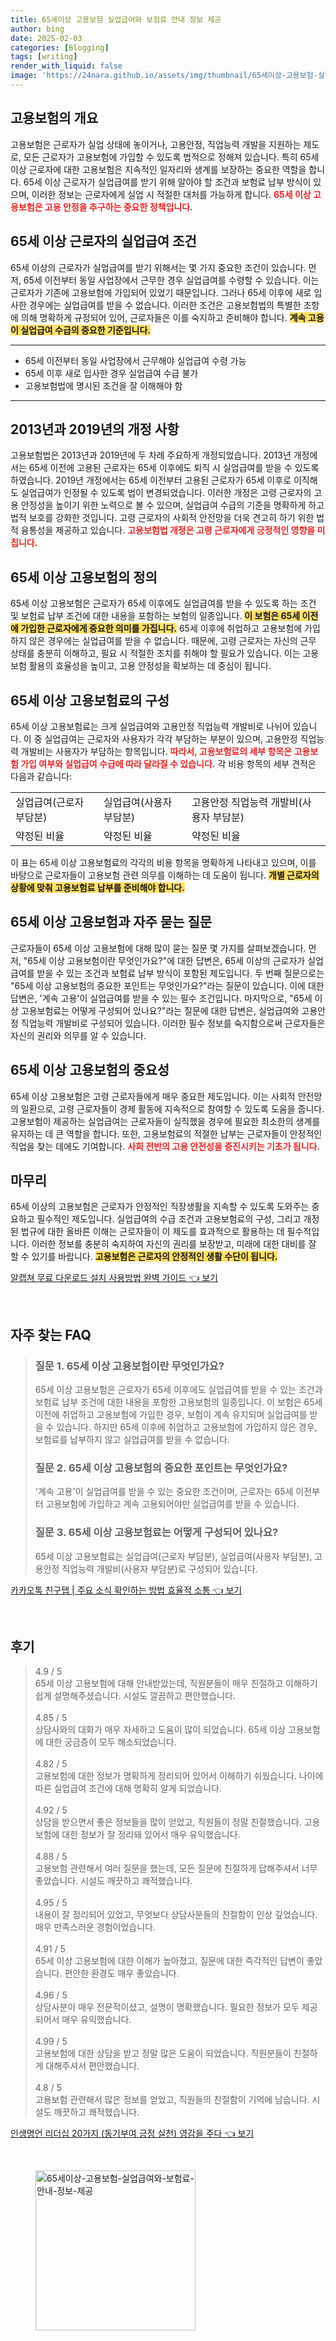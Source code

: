 ```yaml
---
title: 65세이상 고용보험 실업급여와 보험료 안내 정보 제공
author: bing
date: 2025-02-03
categories: [Blogging]
tags: [writing]
render_with_liquid: false
image: 'https://24nara.github.io/assets/img/thumbnail/65세이상-고용보험-실업급여와-보험료-안내-정보-제공.webp'
---
```



<h2 id='고용보험의 개요'>고용보험의 개요</h2>

<p>고용보험은 근로자가 실업 상태에 놓이거나, 고용안정, 직업능력 개발을 지원하는 제도로, 모든 근로자가 고용보험에 가입할 수 있도록 법적으로 정해져 있습니다. 특히 65세 이상 근로자에 대한 고용보험은 지속적인 일자리와 생계를 보장하는 중요한 역할을 합니다. 65세 이상 근로자가 실업급여를 받기 위해 알아야 할 조건과 보험료 납부 방식이 있으며, 이러한 정보는 근로자에게 실업 시 적절한 대처를 가능하게 합니다. <b><span style="color: #ee2323;">65세 이상 고용보험은 고용 안정을 추구하는 중요한 정책입니다.</span></b></p>

<h2 id='65세 이상 근로자의 실업급여 조건'>65세 이상 근로자의 실업급여 조건</h2>

<p>65세 이상의 근로자가 실업급여를 받기 위해서는 몇 가지 중요한 조건이 있습니다. 먼저, 65세 이전부터 동일 사업장에서 근무한 경우 실업급여를 수령할 수 있습니다. 이는 근로자가 기존에 고용보험에 가입되어 있었기 때문입니다. 그러나 65세 이후에 새로 입사한 경우에는 실업급여를 받을 수 없습니다. 이러한 조건은 고용보험법의 특별한 조항에 의해 명확하게 규정되어 있어, 근로자들은 이를 숙지하고 준비해야 합니다. <b><span style="background-color: #ffe066;">계속 고용이 실업급여 수급의 중요한 기준입니다.</span></b> </p>

<hr />

<ul>
    <li>65세 이전부터 동일 사업장에서 근무해야 실업급여 수령 가능</li>
    <li>65세 이후 새로 입사한 경우 실업급여 수급 불가</li>
    <li>고용보험법에 명시된 조건을 잘 이해해야 함</li>
</ul>

<hr />

<h2 id='2013년과 2019년의 개정 사항'>2013년과 2019년의 개정 사항</h2>

<p>고용보험법은 2013년과 2019년에 두 차례 주요하게 개정되었습니다. 2013년 개정에서는 65세 이전에 고용된 근로자는 65세 이후에도 퇴직 시 실업급여를 받을 수 있도록 하였습니다. 2019년 개정에서는 65세 이전부터 고용된 근로자가 65세 이후로 이직해도 실업급여가 인정될 수 있도록 법이 변경되었습니다. 이러한 개정은 고령 근로자의 고용 안정성을 높이기 위한 노력으로 볼 수 있으며, 실업급여 수급의 기준을 명확하게 하고 법적 보호를 강화한 것입니다. 고령 근로자의 사회적 안전망을 더욱 견고히 하기 위한 법적 융통성을 제공하고 있습니다. <b><span style="color: #ee2323;">고용보험법 개정은 고령 근로자에게 긍정적인 영향을 미칩니다.</span></b></p>

<h2 id='65세 이상 고용보험의 정의'>65세 이상 고용보험의 정의</h2>

<p>65세 이상 고용보험은 근로자가 65세 이후에도 실업급여를 받을 수 있도록 하는 조건 및 보험료 납부 조건에 대한 내용을 포함하는 보험의 일종입니다. <b><span style="background-color: #ffe066;">이 보험은 65세 이전에 가입한 근로자에게 중요한 의미를 가집니다.</span></b> 65세 이후에 취업하고 고용보험에 가입하지 않은 경우에는 실업급여를 받을 수 없습니다. 때문에, 고령 근로자는 자신의 근무 상태를 충분히 이해하고, 필요 시 적절한 조치를 취해야 할 필요가 있습니다. 이는 고용보험 활용의 효율성을 높이고, 고용 안정성을 확보하는 데 중심이 됩니다.</p>

<h2 id='65세 이상 고용보험료의 구성'>65세 이상 고용보험료의 구성</h2>

<p>65세 이상 고용보험료는 크게 실업급여와 고용안정 직업능력 개발비로 나뉘어 있습니다. 이 중 실업급여는 근로자와 사용자가 각각 부담하는 부분이 있으며, 고용안정 직업능력 개발비는 사용자가 부담하는 항목입니다. <b><span style="color: #ee2323;">따라서, 고용보험료의 세부 항목은 고용보험 가입 여부와 실업급여 수급에 따라 달라질 수 있습니다.</span></b> 각 비용 항목의 세부 견적은 다음과 같습니다:</p>

<table>
    <tr>
        <td>실업급여(근로자 부담분)</td>
        <td>실업급여(사용자 부담분)</td>
        <td>고용안정 직업능력 개발비(사용자 부담분)</td>
    </tr>
    <tr>
        <td>약정된 비율</td>
        <td>약정된 비율</td>
        <td>약정된 비율</td>
    </tr>
</table>

<p>이 표는 65세 이상 고용보험료의 각각의 비용 항목을 명확하게 나타내고 있으며, 이를 바탕으로 근로자들이 고용보험 관련 의무를 이해하는 데 도움이 됩니다. <b><span style="background-color: #ffe066;">개별 근로자의 상황에 맞춰 고용보험료 납부를 준비해야 합니다.</span></b></p>

<h2 id='65세 이상 고용보험과 자주 묻는 질문'>65세 이상 고용보험과 자주 묻는 질문</h2>

<p>근로자들이 65세 이상 고용보험에 대해 많이 묻는 질문 몇 가지를 살펴보겠습니다. 먼저, "65세 이상 고용보험이란 무엇인가요?"에 대한 답변은, 65세 이상의 근로자가 실업급여를 받을 수 있는 조건과 보험료 납부 방식이 포함된 제도입니다. 두 번째 질문으로는 "65세 이상 고용보험의 중요한 포인트는 무엇인가요?"라는 질문이 있습니다. 이에 대한 답변은, '계속 고용'이 실업급여를 받을 수 있는 필수 조건입니다. 마지막으로, "65세 이상 고용보험료는 어떻게 구성되어 있나요?"라는 질문에 대한 답변은, 실업급여와 고용안정 직업능력 개발비로 구성되어 있습니다. 이러한 필수 정보를 숙지함으로써 근로자들은 자신의 권리와 의무를 알 수 있습니다.</p>

<h2 id='65세 이상 고용보험의 중요성'>65세 이상 고용보험의 중요성</h2>

<p>65세 이상 고용보험은 고령 근로자들에게 매우 중요한 제도입니다. 이는 사회적 안전망의 일환으로, 고령 근로자들이 경제 활동에 지속적으로 참여할 수 있도록 도움을 줍니다. 고용보험이 제공하는 실업급여는 근로자들이 실직했을 경우에 필요한 최소한의 생계를 유지하는 데 큰 역할을 합니다. 또한, 고용보험료의 적절한 납부는 근로자들이 안정적인 직업을 찾는 데에도 기여합니다. <b><span style="color: #ee2323;">사회 전반의 고용 안전성을 증진시키는 기초가 됩니다.</span></b></p>

<h2 id='마무리'>마무리</h2>

<p>65세 이상의 고용보험은 근로자가 안정적인 직장생활을 지속할 수 있도록 도와주는 중요하고 필수적인 제도입니다. 실업급여의 수급 조건과 고용보험료의 구성, 그리고 개정된 법규에 대한 올바른 이해는 근로자들이 이 제도를 효과적으로 활용하는 데 필수적입니다. 이러한 정보를 충분히 숙지하여 자신의 권리를 보장받고, 미래에 대한 대비를 잘 할 수 있기를 바랍니다. <b><span style="background-color: #ffe066;">고용보험은 근로자의 안정적인 생활 수단이 됩니다.</span></b></p>


<p><a class="click-button" title="알캡쳐 무료 다운로드 설치 사용방법 완벽 가이드" href="https://24nara.github.io/posts/%EC%95%8C%EC%BA%A1%EC%B3%90-%EB%AC%B4%EB%A3%8C-%EB%8B%A4%EC%9A%B4%EB%A1%9C%EB%93%9C-%EC%84%A4%EC%B9%98-%EC%82%AC%EC%9A%A9%EB%B0%A9%EB%B2%95-%EC%99%84%EB%B2%BD-%EA%B0%80%EC%9D%B4%EB%93%9C/" rel="dofollow">알캡쳐 무료 다운로드 설치 사용방법 완벽 가이드 👈 보기</a></p><br>
<h2 id='자주_찾는_FAQ'>자주 찾는 FAQ</h2>
<div itemscope="" itemtype="https://schema.org/FAQPage"> 
<blockquote> 
<div itemscope="" itemprop="mainEntity" itemtype="https://schema.org/Question"> 
<h3 itemprop="name">질문 1. 65세 이상 고용보험이란 무엇인가요?</h3> 
<div itemscope="" itemprop="acceptedAnswer" itemtype="https://schema.org/Answer"> 
<span itemprop="text"> 
<p>65세 이상 고용보험은 근로자가 65세 이후에도 실업급여를 받을 수 있는 조건과 보험료 납부 조건에 대한 내용을 포함한 고용보험의 일종입니다. 이 보험은 65세 이전에 취업하고 고용보험에 가입한 경우, 보험이 계속 유지되며 실업급여를 받을 수 있습니다. 하지만 65세 이후에 취업하고 고용보험에 가입하지 않은 경우, 보험료를 납부하지 않고 실업급여를 받을 수 없습니다.</p> 
</span> 
</div> 
</div> 

<div itemscope="" itemprop="mainEntity" itemtype="https://schema.org/Question"> 
<h3 itemprop="name">질문 2. 65세 이상 고용보험의 중요한 포인트는 무엇인가요?</h3> 
<div itemscope="" itemprop="acceptedAnswer" itemtype="https://schema.org/Answer"> 
<span itemprop="text"> 
<p>'계속 고용'이 실업급여를 받을 수 있는 중요한 조건이며, 근로자는 65세 이전부터 고용보험에 가입하고 계속 고용되어야만 실업급여를 받을 수 있습니다.</p> 
</span> 
</div> 
</div> 

<div itemscope="" itemprop="mainEntity" itemtype="https://schema.org/Question"> 
<h3 itemprop="name">질문 3. 65세 이상 고용보험료는 어떻게 구성되어 있나요?</h3> 
<div itemscope="" itemprop="acceptedAnswer" itemtype="https://schema.org/Answer"> 
<span itemprop="text"> 
<p>65세 이상 고용보험료는 실업급여(근로자 부담분), 실업급여(사용자 부담분), 고용안정 직업능력 개발비(사용자 부담분)로 구성되어 있습니다.</p> 
</span> 
</div> 
</div> 
</blockquote> 
</div>
<p><a class="click-button" title="카카오톡 친구탭 | 주요 소식 확인하는 방법 효율적 소통" href="https://24nara.github.io/posts/%EC%B9%B4%EC%B9%B4%EC%98%A4%ED%86%A1-%EC%B9%9C%EA%B5%AC%ED%83%AD-%EC%A3%BC%EC%9A%94-%EC%86%8C%EC%8B%9D-%ED%99%95%EC%9D%B8%ED%95%98%EB%8A%94-%EB%B0%A9%EB%B2%95-%ED%9A%A8%EC%9C%A8%EC%A0%81-%EC%86%8C%ED%86%B5/" rel="dofollow">카카오톡 친구탭 | 주요 소식 확인하는 방법 효율적 소통 👈 보기</a></p><br>
<h2 id='후기'>후기</h2>
<div itemscope itemtype="https://schema.org/Product">
  <blockquote>
  <div itemprop="review" itemscope itemtype="https://schema.org/Review">
      <div itemprop="reviewRating" itemscope itemtype="https://schema.org/Rating"> <span itemprop="ratingValue">4.9</span> / <span itemprop="bestRating">5</span> </div>
      <span itemprop="reviewBody">65세 이상 고용보험에 대해 안내받았는데, 직원분들이 매우 친절하고 이해하기 쉽게 설명해주셨습니다. 시설도 깔끔하고 편안했습니다.</span>
  </div>
  <br>
  <div itemprop="review" itemscope itemtype="https://schema.org/Review">
      <div itemprop="reviewRating" itemscope itemtype="https://schema.org/Rating"> <span itemprop="ratingValue">4.85</span> / <span itemprop="bestRating">5</span> </div>
      <span itemprop="reviewBody">상담사와의 대화가 매우 자세하고 도움이 많이 되었습니다. 65세 이상 고용보험에 대한 궁금증이 모두 해소되었습니다.</span>
  </div>
  <br>
  <div itemprop="review" itemscope itemtype="https://schema.org/Review">
      <div itemprop="reviewRating" itemscope itemtype="https://schema.org/Rating"> <span itemprop="ratingValue">4.82</span> / <span itemprop="bestRating">5</span> </div>
      <span itemprop="reviewBody">고용보험에 대한 정보가 명확하게 정리되어 있어서 이해하기 쉬웠습니다. 나이에 따른 실업급여 조건에 대해 명확히 알게 되었습니다.</span>
  </div>
  <br>
  <div itemprop="review" itemscope itemtype="https://schema.org/Review">
      <div itemprop="reviewRating" itemscope itemtype="https://schema.org/Rating"> <span itemprop="ratingValue">4.92</span> / <span itemprop="bestRating">5</span> </div>
      <span itemprop="reviewBody">상담을 받으면서 좋은 정보들을 많이 얻었고, 직원들이 정말 친절했습니다. 고용보험에 대한 정보가 잘 정리돼 있어서 매우 유익했습니다.</span>
  </div>
  <br>
  <div itemprop="review" itemscope itemtype="https://schema.org/Review">
      <div itemprop="reviewRating" itemscope itemtype="https://schema.org/Rating"> <span itemprop="ratingValue">4.88</span> / <span itemprop="bestRating">5</span> </div>
      <span itemprop="reviewBody">고용보험 관련해서 여러 질문을 했는데, 모든 질문에 친절하게 답해주셔서 너무 좋았습니다. 시설도 깨끗하고 쾌적했습니다.</span>
  </div>
  <br>
  <div itemprop="review" itemscope itemtype="https://schema.org/Review">
      <div itemprop="reviewRating" itemscope itemtype="https://schema.org/Rating"> <span itemprop="ratingValue">4.95</span> / <span itemprop="bestRating">5</span> </div>
      <span itemprop="reviewBody">내용이 잘 정리되어 있었고, 무엇보다 상담사분들의 친절함이 인상 깊었습니다. 매우 만족스러운 경험이었습니다.</span>
  </div>
  <br>
  <div itemprop="review" itemscope itemtype="https://schema.org/Review">
      <div itemprop="reviewRating" itemscope itemtype="https://schema.org/Rating"> <span itemprop="ratingValue">4.91</span> / <span itemprop="bestRating">5</span> </div>
      <span itemprop="reviewBody">65세 이상 고용보험에 대한 이해가 높아졌고, 질문에 대한 즉각적인 답변이 좋았습니다. 편안한 환경도 매우 좋았습니다.</span>
  </div>
  <br>
  <div itemprop="review" itemscope itemtype="https://schema.org/Review">
      <div itemprop="reviewRating" itemscope itemtype="https://schema.org/Rating"> <span itemprop="ratingValue">4.96</span> / <span itemprop="bestRating">5</span> </div>
      <span itemprop="reviewBody">상담사분이 매우 전문적이셨고, 설명이 명확했습니다. 필요한 정보가 모두 제공되어서 매우 유익했습니다.</span>
  </div>
  <br>
  <div itemprop="review" itemscope itemtype="https://schema.org/Review">
      <div itemprop="reviewRating" itemscope itemtype="https://schema.org/Rating"> <span itemprop="ratingValue">4.99</span> / <span itemprop="bestRating">5</span> </div>
      <span itemprop="reviewBody">고용보험에 대한 상담을 받고 정말 많은 도움이 되었습니다. 직원분들이 친절하게 대해주셔서 편안했습니다.</span>
  </div>
  <br>
  <div itemprop="review" itemscope itemtype="https://schema.org/Review">
      <div itemprop="reviewRating" itemscope itemtype="https://schema.org/Rating"> <span itemprop="ratingValue">4.8</span> / <span itemprop="bestRating">5</span> </div>
      <span itemprop="reviewBody">고용보험 관련해서 많은 정보를 얻었고, 직원들의 친절함이 기억에 남습니다. 시설도 깨끗하고 쾌적했습니다.</span>
  </div>
  </blockquote>
</div>
<p><a class="click-button" title="인생명언 리더십 20가지 (동기부여 긍정 실천) 영감을 주다" href="https://24nara.github.io/posts/%EC%9D%B8%EC%83%9D%EB%AA%85%EC%96%B8-%EB%A6%AC%EB%8D%94%EC%8B%AD-20%EA%B0%80%EC%A7%80-(%EB%8F%99%EA%B8%B0%EB%B6%80%EC%97%AC-%EA%B8%8D%EC%A0%95-%EC%8B%A4%EC%B2%9C)-%EC%98%81%EA%B0%90%EC%9D%84-%EC%A3%BC%EB%8B%A4/" rel="dofollow">인생명언 리더십 20가지 (동기부여 긍정 실천) 영감을 주다 👈 보기</a></p><br>
<figure class="image"><img src="https://24nara.github.io/assets/img/thumbnail/65세이상-고용보험-실업급여와-보험료-안내-정보-제공.webp" alt="65세이상-고용보험-실업급여와-보험료-안내-정보-제공" width="256" height="256"></figure>